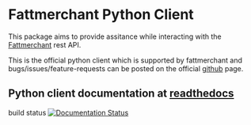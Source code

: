 # Fattmerchant Python Client

This package aims to provide assitance while interacting with the
[Fattmerchant](https://fattmerchant.com/api-documentation/) rest API.

This is the official python client which is supported by fattmerchant and bugs/issues/feature-requests can be posted on the official [github](https://github.com/fattmerchantorg/fattmerchant_python_client) page.

## Python client documentation at [readthedocs](https://fattmerchant-python-sdk.readthedocs.io/en/latest/)

build status
[![Documentation Status](https://readthedocs.org/projects/fattmerchant-python-client/badge/?version=latest)](https://fattmerchant-python-client.readthedocs.io/en/latest/?badge=latest)
